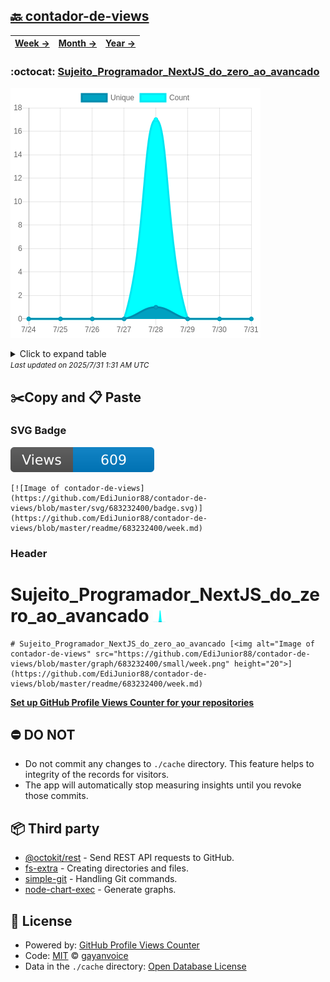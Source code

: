 ## [🔙 contador-de-views](https://github.com/EdiJunior88/contador-de-views)
| [**Week →**](https://github.com/EdiJunior88/contador-de-views/blob/master/readme/683232400/week.md) | [**Month →**](https://github.com/EdiJunior88/contador-de-views/blob/master/readme/683232400/month.md) | [**Year →**](https://github.com/EdiJunior88/contador-de-views/blob/master/readme/683232400/year.md) |
| ---- | ---- | ----- |
### :octocat: [Sujeito_Programador_NextJS_do_zero_ao_avancado](https://github.com/EdiJunior88/Sujeito_Programador_NextJS_do_zero_ao_avancado)
![Image of contador-de-views](https://github.com/EdiJunior88/contador-de-views/blob/master/graph/683232400/large/week.png)

<details>
	<summary>Click to expand table</summary>
	<h2>:calendar: Week Page Views Table</h2>
<table>
	<tr>
		<th>
			Last Updated
		</th>
		<th>
			Unique
		</th>
		<th>
			Count
		</th>
	</tr>
	<tr>
		<td>
			<code>2025/7/31</code>
		</td>
		<td>
			<code>0</code>
		</td>
		<td>
			<code>0</code>
		</td>
	</tr>
	<tr>
		<td>
			<code>2025/7/30</code>
		</td>
		<td>
			<code>0</code>
		</td>
		<td>
			<code>0</code>
		</td>
	</tr>
	<tr>
		<td>
			<code>2025/7/29</code>
		</td>
		<td>
			<code>0</code>
		</td>
		<td>
			<code>0</code>
		</td>
	</tr>
	<tr>
		<td>
			<code>2025/7/28</code>
		</td>
		<td>
			<code>1</code>
		</td>
		<td>
			<code>17</code>
		</td>
	</tr>
	<tr>
		<td>
			<code>2025/7/27</code>
		</td>
		<td>
			<code>0</code>
		</td>
		<td>
			<code>0</code>
		</td>
	</tr>
	<tr>
		<td>
			<code>2025/7/26</code>
		</td>
		<td>
			<code>0</code>
		</td>
		<td>
			<code>0</code>
		</td>
	</tr>
	<tr>
		<td>
			<code>2025/7/25</code>
		</td>
		<td>
			<code>0</code>
		</td>
		<td>
			<code>0</code>
		</td>
	</tr>
	<tr>
		<td>
			<code>2025/7/24</code>
		</td>
		<td>
			<code>0</code>
		</td>
		<td>
			<code>0</code>
		</td>
	</tr>
</table>

</details>
<small><i>Last updated on 2025/7/31 1:31 AM UTC</i></small>

## ✂️Copy and 📋 Paste
### SVG Badge
[![Image of contador-de-views](https://github.com/EdiJunior88/contador-de-views/blob/master/svg/683232400/badge.svg)](https://github.com/EdiJunior88/contador-de-views/blob/master/readme/683232400/week.md)
```readme
[![Image of contador-de-views](https://github.com/EdiJunior88/contador-de-views/blob/master/svg/683232400/badge.svg)](https://github.com/EdiJunior88/contador-de-views/blob/master/readme/683232400/week.md)
```
### Header
# Sujeito_Programador_NextJS_do_zero_ao_avancado [<img alt="Image of contador-de-views" src="https://github.com/EdiJunior88/contador-de-views/blob/master/graph/683232400/small/week.png" height="20">](https://github.com/EdiJunior88/contador-de-views/blob/master/readme/683232400/week.md)
```readme
# Sujeito_Programador_NextJS_do_zero_ao_avancado [<img alt="Image of contador-de-views" src="https://github.com/EdiJunior88/contador-de-views/blob/master/graph/683232400/small/week.png" height="20">](https://github.com/EdiJunior88/contador-de-views/blob/master/readme/683232400/week.md)
```
[**Set up GitHub Profile Views Counter for your repositories**](https://github.com/gayanvoice/github-profile-views-counter)
## ⛔ DO NOT
- Do not commit any changes to `./cache` directory. This feature helps to integrity of the records for visitors.
- The app will automatically stop measuring insights until you revoke those commits.
## 📦 Third party

- [@octokit/rest](https://www.npmjs.com/package/@octokit/rest) - Send REST API requests to GitHub.
- [fs-extra](https://www.npmjs.com/package/fs-extra) - Creating directories and files.
- [simple-git](https://www.npmjs.com/package/simple-git) - Handling Git commands.
- [node-chart-exec](https://www.npmjs.com/package/node-chart-exec) - Generate graphs.
## 📄 License
- Powered by: [GitHub Profile Views Counter](https://github.com/gayanvoice/github-profile-views-counter)
- Code: [MIT](./LICENSE) © [gayanvoice](https://github.com/gayanvoice/github-profile-views-counter)
- Data in the `./cache` directory: [Open Database License](https://opendatacommons.org/licenses/odbl/1-0/)